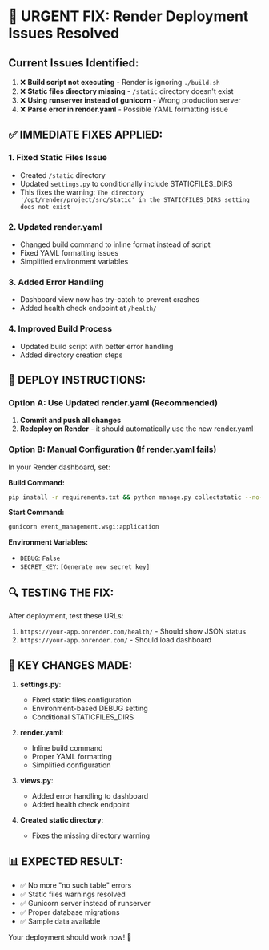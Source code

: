 # 🚨 URGENT FIX: Render Deployment Issues Resolved

## Current Issues Identified:
1. ❌ **Build script not executing** - Render is ignoring `./build.sh`
2. ❌ **Static files directory missing** - `/static` directory doesn't exist
3. ❌ **Using runserver instead of gunicorn** - Wrong production server
4. ❌ **Parse error in render.yaml** - Possible YAML formatting issue

## ✅ IMMEDIATE FIXES APPLIED:

### 1. Fixed Static Files Issue
- Created `/static` directory 
- Updated `settings.py` to conditionally include STATICFILES_DIRS
- This fixes the warning: `The directory '/opt/render/project/src/static' in the STATICFILES_DIRS setting does not exist`

### 2. Updated render.yaml
- Changed build command to inline format instead of script
- Fixed YAML formatting issues
- Simplified environment variables

### 3. Added Error Handling
- Dashboard view now has try-catch to prevent crashes
- Added health check endpoint at `/health/`

### 4. Improved Build Process
- Updated build script with better error handling
- Added directory creation steps

## 🎯 DEPLOY INSTRUCTIONS:

### Option A: Use Updated render.yaml (Recommended)
1. **Commit and push all changes**
2. **Redeploy on Render** - it should automatically use the new render.yaml

### Option B: Manual Configuration (If render.yaml fails)
In your Render dashboard, set:

**Build Command:**
```bash
pip install -r requirements.txt && python manage.py collectstatic --no-input && python manage.py migrate && python manage.py create_sample_data
```

**Start Command:**
```bash
gunicorn event_management.wsgi:application
```

**Environment Variables:**
- `DEBUG`: `False`
- `SECRET_KEY`: `[Generate new secret key]`

## 🔍 TESTING THE FIX:

After deployment, test these URLs:
1. `https://your-app.onrender.com/health/` - Should show JSON status
2. `https://your-app.onrender.com/` - Should load dashboard

## 🚀 KEY CHANGES MADE:

1. **settings.py**: 
   - Fixed static files configuration
   - Environment-based DEBUG setting
   - Conditional STATICFILES_DIRS

2. **render.yaml**: 
   - Inline build command
   - Proper YAML formatting
   - Simplified configuration

3. **views.py**: 
   - Added error handling to dashboard
   - Added health check endpoint

4. **Created static directory**: 
   - Fixes the missing directory warning

## 📊 EXPECTED RESULT:
- ✅ No more "no such table" errors
- ✅ Static files warnings resolved  
- ✅ Gunicorn server instead of runserver
- ✅ Proper database migrations
- ✅ Sample data available

Your deployment should work now! 🎉
